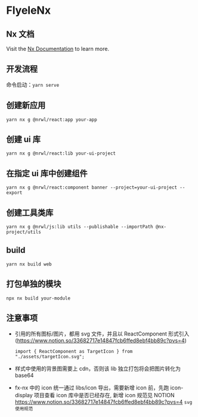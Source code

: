 # FlyeleNx

## Nx 文档

Visit the [Nx Documentation](https://nx.dev) to learn more.

## 开发流程

命令启动：`yarn serve`

## 创建新应用

`yarn nx g @nrwl/react:app your-app`

## 创建 ui 库

`yarn nx g @nrwl/react:lib your-ui-project`

## 在指定 ui 库中创建组件

```
yarn nx g @nrwl/react:component banner --project=your-ui-project --export
```

## 创建工具类库

`yarn nx g @nrwl/js:lib utils --publishable --importPath @nx-project/utils`

## build

```
yarn nx build web
```

## 打包单独的模块

```
npx nx build your-module
```

## 注意事项

- 引用的所有图标/图片，都用 svg 文件，并且以 ReactComponent 形式引入(https://www.notion.so/33682717e14847fcb6ffed8ebf4bb89c?pvs=4)

  ```
  import { ReactComponent as TargetIcon } from "./assets/targetIcon.svg";
  ```

- 样式中使用的背景图需要上 cdn，否则该 lib 独立打包将会把图片转化为 base64

- fx-nx 中的 icon 统一通过 libs/icon 导出，需要新增 icon 前，先跑 icon-display 项目查看 icon 库中是否已经存在, 新增 icon 规范见 NOTION https://www.notion.so/33682717e14847fcb6ffed8ebf4bb89c?pvs=4 `svg 使用规范`
